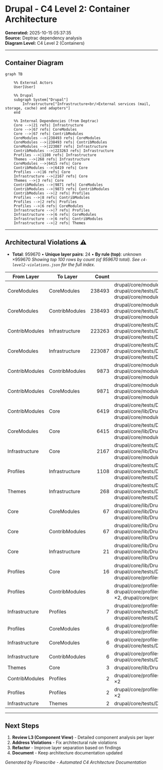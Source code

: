 # Drupal - C4 Level 2: Container Architecture

**Generated:** 2025-10-15 05:37:35  
**Source:** Deptrac dependency analysis  
**Diagram Level:** C4 Level 2 (Containers)

---

## Container Diagram

```mermaid
graph TB

    %% External Actors
    User[User]

    %% Drupal
    subgraph System["Drupal"]
        Infrastructure["Infrastructure<br/>External services (mail, storage, cache) and adapters"]
    end

    %% Internal Dependencies (from Deptrac)
    Core -->|21 refs| Infrastructure
    Core -->|67 refs| CoreModules
    Core -->|67 refs| ContribModules
    CoreModules -->|238493 refs| CoreModules
    CoreModules -->|238493 refs| ContribModules
    CoreModules -->|223087 refs| Infrastructure
    ContribModules -->|223263 refs| Infrastructure
    Profiles -->|1108 refs| Infrastructure
    Themes -->|268 refs| Infrastructure
    CoreModules -->|6415 refs| Core
    ContribModules -->|6419 refs| Core
    Profiles -->|16 refs| Core
    Infrastructure -->|2167 refs| Core
    Themes -->|3 refs| Core
    ContribModules -->|9871 refs| CoreModules
    ContribModules -->|9873 refs| ContribModules
    ContribModules -->|2 refs| Profiles
    Profiles -->|8 refs| ContribModules
    Profiles -->|2 refs| Profiles
    Profiles -->|6 refs| CoreModules
    Infrastructure -->|7 refs| Profiles
    Infrastructure -->|6 refs| CoreModules
    Infrastructure -->|6 refs| ContribModules
    Infrastructure -->|2 refs| Themes
```

---

## Architectural Violations ⚠️
- **Total**: 959670  •  **Unique layer pairs**: 24  •  **By rule (top)**: unknown ×959670
_Showing top 100 rows by count (of 959670 total). See `c4-level2-violations.json` for the full index._

| From Layer | To Layer | Count | Top files (sample) |
|---|---|---:|---|
| CoreModules | CoreModules | 238493 | drupal/core/modules/user/tests/src/Traits/UserCreationTrait.php ×32580, drupal/core/tests/Drupal/Tests/BrowserTestBase.php ×28476, drupal/core/modules/node/tests/src/Traits/ContentTypeCreationTrait.php ×15892 |
| CoreModules | ContribModules | 238493 | drupal/core/modules/user/tests/src/Traits/UserCreationTrait.php ×32580, drupal/core/tests/Drupal/Tests/BrowserTestBase.php ×28476, drupal/core/modules/node/tests/src/Traits/ContentTypeCreationTrait.php ×15892 |
| ContribModules | Infrastructure | 223263 | drupal/core/tests/Drupal/Tests/BrowserTestBase.php ×57000, drupal/core/tests/Drupal/KernelTests/KernelTestBase.php ×44009, drupal/core/tests/Drupal/TestTools/Extension/DeprecationBridge/ExpectDeprecationTrait.php ×38460 |
| CoreModules | Infrastructure | 223087 | drupal/core/tests/Drupal/Tests/BrowserTestBase.php ×56952, drupal/core/tests/Drupal/KernelTests/KernelTestBase.php ×43981, drupal/core/tests/Drupal/TestTools/Extension/DeprecationBridge/ExpectDeprecationTrait.php ×38424 |
| ContribModules | ContribModules | 9873 | drupal/core/modules/jsonapi/tests/src/Functional/ResourceTestBase.php ×2114, drupal/core/modules/package_manager/tests/src/Kernel/PackageManagerKernelTestBase.php ×951, drupal/core/modules/jsonapi/tests/src/Functional/ResourceResponseTestTrait.php ×918 |
| ContribModules | CoreModules | 9871 | drupal/core/modules/jsonapi/tests/src/Functional/ResourceTestBase.php ×2114, drupal/core/modules/package_manager/tests/src/Kernel/PackageManagerKernelTestBase.php ×951, drupal/core/modules/jsonapi/tests/src/Functional/ResourceResponseTestTrait.php ×918 |
| ContribModules | Core | 6419 | drupal/core/tests/Drupal/KernelTests/KernelTestBase.php ×2396, drupal/core/lib/Drupal/Core/Test/FunctionalTestSetupTrait.php ×1646, drupal/core/modules/rest/tests/src/Functional/EntityResource/EntityResourceTestBase.php ×596 |
| CoreModules | Core | 6415 | drupal/core/tests/Drupal/KernelTests/KernelTestBase.php ×2394, drupal/core/lib/Drupal/Core/Test/FunctionalTestSetupTrait.php ×1644, drupal/core/modules/rest/tests/src/Functional/EntityResource/EntityResourceTestBase.php ×596 |
| Infrastructure | Core | 2167 | drupal/core/tests/Drupal/KernelTests/KernelTestBase.php ×908, drupal/core/lib/Drupal/Core/Test/FunctionalTestSetupTrait.php ×224, drupal/core/modules/rest/tests/src/Functional/EntityResource/EntityResourceTestBase.php ×84 |
| Profiles | Infrastructure | 1108 | drupal/core/tests/Drupal/Tests/BrowserTestBase.php ×384, drupal/core/tests/Drupal/TestTools/Extension/DeprecationBridge/ExpectDeprecationTrait.php ×156, drupal/core/tests/Drupal/Tests/UiHelperTrait.php ×84 |
| Themes | Infrastructure | 268 | drupal/core/tests/Drupal/Tests/BrowserTestBase.php ×104, drupal/core/tests/Drupal/TestTools/Extension/DeprecationBridge/ExpectDeprecationTrait.php ×48, drupal/core/tests/Drupal/Tests/PhpUnitCompatibilityTrait.php ×24 |
| Core | CoreModules | 67 | drupal/core/lib/Drupal/Core/Entity/RevisionLogInterface.php ×12, drupal/core/lib/Drupal/Core/DefaultContent/Importer.php ×8, drupal/core/lib/Drupal/Core/Entity/Form/WorkspaceSafeFormTrait.php ×8 |
| Core | ContribModules | 67 | drupal/core/lib/Drupal/Core/Entity/RevisionLogInterface.php ×12, drupal/core/lib/Drupal/Core/DefaultContent/Importer.php ×8, drupal/core/lib/Drupal/Core/Entity/Form/WorkspaceSafeFormTrait.php ×8 |
| Core | Infrastructure | 21 | drupal/core/lib/Drupal/Core/Test/JUnitConverter.php ×9, drupal/core/lib/Drupal/Component/DependencyInjection/Dumper/OptimizedPhpArrayDumper.php ×4, drupal/core/lib/Drupal/Core/Composer/Composer.php ×2 |
| Profiles | Core | 16 | drupal/core/lib/Drupal/Core/Test/FunctionalTestSetupTrait.php ×12, drupal/core/tests/Drupal/KernelTests/KernelTestBase.php ×2, drupal/core/profiles/demo_umami/src/Hook/DemoUmamiRequirements.php ×2 |
| Profiles | ContribModules | 8 | drupal/core/profiles/standard/tests/src/Traits/StandardTestTrait.php ×4, drupal/core/profiles/demo_umami/modules/demo_umami_content/src/Hook/DemoUmamiContentHooks.php ×2, drupal/core/profiles/demo_umami/tests/src/Functional/DemoUmamiProfileTest.php ×2 |
| Infrastructure | Profiles | 7 | drupal/core/profiles/standard/tests/src/Functional/StandardTest.php ×3, drupal/core/tests/Drupal/FunctionalTests/Core/Recipe/StandardRecipeInstallTest.php ×2, drupal/core/tests/Drupal/FunctionalTests/Core/Recipe/StandardRecipeTest.php ×2 |
| Profiles | CoreModules | 6 | drupal/core/profiles/standard/tests/src/Traits/StandardTestTrait.php ×4, drupal/core/profiles/demo_umami/tests/src/Functional/DemoUmamiProfileTest.php ×2 |
| Infrastructure | CoreModules | 6 | drupal/core/profiles/standard/tests/src/Traits/StandardTestTrait.php ×4, drupal/core/tests/Drupal/KernelTests/Core/Entity/EntityDisplayFormBaseTest.php ×2 |
| Infrastructure | ContribModules | 6 | drupal/core/profiles/standard/tests/src/Traits/StandardTestTrait.php ×4, drupal/core/tests/Drupal/KernelTests/Core/Entity/EntityDisplayFormBaseTest.php ×2 |
| Themes | Core | 3 | drupal/core/lib/Drupal/Core/Test/FunctionalTestSetupTrait.php ×3 |
| ContribModules | Profiles | 2 | drupal/core/profiles/demo_umami/modules/demo_umami_content/src/Hook/DemoUmamiContentHooks.php ×2 |
| Profiles | Profiles | 2 | drupal/core/profiles/demo_umami/modules/demo_umami_content/src/Hook/DemoUmamiContentHooks.php ×2 |
| Infrastructure | Themes | 2 | drupal/core/tests/Drupal/Tests/Core/Theme/CoreThemesAutoloadedForTestsTest.php ×2 |


---

## Next Steps
1. **Review L3 (Component View)** - Detailed component analysis per layer
2. **Address Violations** - Fix architectural rule violations
3. **Refactor** - Improve layer separation based on findings
4. **Document** - Keep architecture documentation updated

*Generated by Flowscribe - Automated C4 Architecture Documentation*